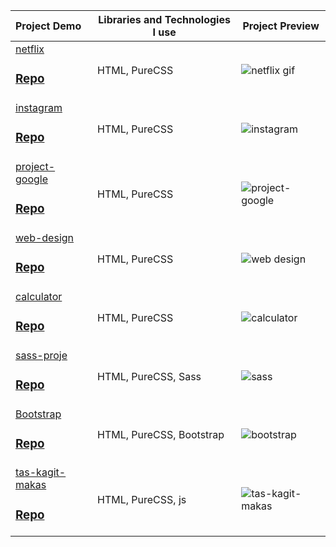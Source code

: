 Project Demo       |Libraries and Technologies I use     |Project Preview   
:-------------------------|-------------------------|-------------------------
[netflix](https://hilal-1202.github.io/netflix/)<h3>[Repo](https://github.com/hilal-1202/netflix/settings/pages)</h3> | HTML, PureCSS | ![netflix gif](https://user-images.githubusercontent.com/118962463/218371628-c54b6d44-94b3-47a8-ace8-ad3d82a92a4c.gif)
[instagram](https://hilal-1202.github.io/instagram/)<h3>[Repo](https://github.com/hilal-1202/instagram)</h3> | HTML, PureCSS | ![instagram](https://user-images.githubusercontent.com/118962463/218375953-323398f8-c914-47ef-9e9f-fc6f38aa1bfe.gif)
[project-google](https://hilal-1202.github.io/project-google/)<h3>[Repo](https://github.com/hilal-1202/project-google)</h3> | HTML, PureCSS | ![project-google](https://user-images.githubusercontent.com/118962463/218376762-0451b794-e6f5-48af-bc4b-6f27fb597db9.gif)
[web-design](https://hilal-1202.github.io/web-design-page/)<h3>[Repo](https://github.com/hilal-1202/web-design-page)</h3> | HTML, PureCSS | ![web design](https://user-images.githubusercontent.com/118962463/218419096-70da1ff5-18ab-4f56-9ec3-0123e17ab4b2.gif)
[calculator](https://hilal-1202.github.io/calculator/)<h3>[Repo](https://github.com/hilal-1202/calculator)</h3> | HTML, PureCSS |![calculator](https://user-images.githubusercontent.com/118962463/218423009-193f2d9c-eac6-4621-87cc-6746d359d137.gif)
 [sass-proje](https://hilal-1202.github.io/sass-proje/)<h3>[Repo](https://github.com/hilal-1202/sass-proje)</h3> | HTML, PureCSS, Sass | ![sass](https://user-images.githubusercontent.com/118962463/219038007-a7af7c1a-08b7-416a-9094-f8d73d35ce3e.gif)
[Bootstrap](https://hilal-1202.github.io/sass-proje/)<h3>[Repo](https://github.com/hilal-1202/Bootstrap)</h3> | HTML, PureCSS, Bootstrap |![bootstrap](https://user-images.githubusercontent.com/118962463/219041175-c1f92d92-8086-41b4-9ea2-096367841731.gif)
[tas-kagit-makas](https://hilal-1202.github.io/tas-kagit-makas/)<h3>[Repo](https://github.com/hilal-1202/tas-kagit-makas)</h3> | HTML, PureCSS, js| ![tas-kagit-makas](https://user-images.githubusercontent.com/118962463/219324048-c4171dec-ddbe-4f1d-b3e7-9531df98c6d2.gif)


